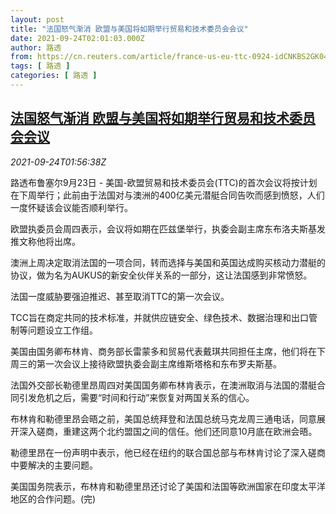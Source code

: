 ```yaml
---
layout: post
title: "法国怒气渐消 欧盟与美国将如期举行贸易和技术委员会会议"
date: 2021-09-24T02:01:03.000Z
author: 路透
from: https://cn.reuters.com/article/france-us-eu-ttc-0924-idCNKBS2GK04Q
tags: [ 路透 ]
categories: [ 路透 ]
---
```

<!--1632448863000-->
[法国怒气渐消 欧盟与美国将如期举行贸易和技术委员会会议](https://cn.reuters.com/article/france-us-eu-ttc-0924-idCNKBS2GK04Q)
------

<div>
<div><i>2021-09-24T01:56:38Z</i></div><p>路透布鲁塞尔9月23日 - 美国-欧盟贸易和技术委员会(TTC)的首次会议将按计划在下周举行；此前由于法国对与澳洲的400亿美元潜艇合同告吹而感到愤怒，人们一度怀疑该会议能否顺利举行。</p><p>欧盟执委员会周四表示，会议将如期在匹兹堡举行，执委会副主席东布洛夫斯基发推文称他将出席。</p><p>澳洲上周决定取消法国的一项合同，转而选择与美国和英国达成购买核动力潜艇的协议，做为名为AUKUS的新安全伙伴关系的一部分，这让法国感到非常愤怒。</p><p>法国一度威胁要强迫推迟、甚至取消TTC的第一次会议。</p><p>TCC旨在商定共同的技术标准，并就供应链安全、绿色技术、数据治理和出口管制等问题设立工作组。</p><p>美国由国务卿布林肯、商务部长雷蒙多和贸易代表戴琪共同担任主席，他们将在下周三的第一次会议上接待欧盟执委会副主席维斯塔格和东布罗夫斯基。</p><p>法国外交部长勒德里昂周四对美国国务卿布林肯表示，在澳洲取消与法国的潜艇合同引发危机之后，需要“时间和行动”来恢复对两国关系的信心。</p><p>布林肯和勒德里昂会晤之前，美国总统拜登和法国总统马克龙周三通电话，同意展开深入磋商，重建这两个北约盟国之间的信任。他们还同意10月底在欧洲会晤。</p><p>勒德里昂在一份声明中表示，他已经在纽约的联合国总部与布林肯讨论了深入磋商中要解决的主要问题。</p><p>美国国务院表示，布林肯和勒德里昂还讨论了美国和法国等欧洲国家在印度太平洋地区的合作问题。(完)</p>
</div>
